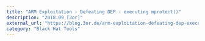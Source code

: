 ```yaml
---
title: "ARM Exploitation - Defeating DEP - executing mprotect()"
description: "2018.09 [3or]"
external_url: "https://blog.3or.de/arm-exploitation-defeating-dep-executing-mprotect.html"
category: "Black Hat Tools"
---
```

